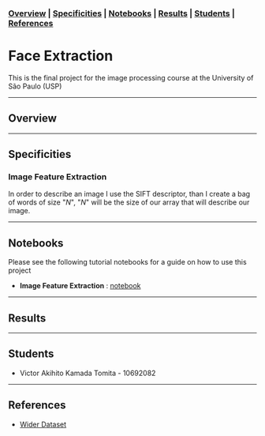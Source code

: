 ### [Overview](#overview)  | [Specificities](#specificities) | [Notebooks](#notebooks) | [Results](#results) | [Students](#students) | [References](#references) 

# Face Extraction

This is the final project for the image processing course at the University of São Paulo (USP)

---
## Overview


---
## Specificities

### **Image Feature Extraction**

In order to describe an image I use the SIFT descriptor, than I create a bag of words of size "*N*", "*N*" will be the size of our array that will describe our image.  

---
## Notebooks
Please see the following tutorial notebooks for a guide on how to use this project
 - **Image Feature Extraction** : [notebook](https://colab.research.google.com/drive/1J5B1rTAGaAfFelf8P9d4lXzjjH1j_WBr#scrollTo=rLKUJZz0eCGp)


---
## Results

---
## Students
  - Victor Akihito Kamada Tomita - 10692082
---
## References
  - [Wider Dataset](http://shuoyang1213.me/WIDERFACE/)
